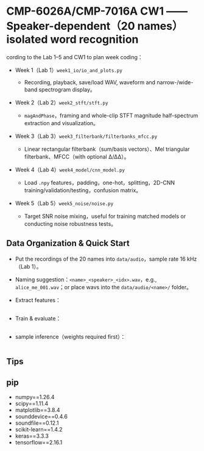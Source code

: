 # CMP-6026A/CMP-7016A CW1 —— Speaker-dependent（20 names）isolated word recognition

cording to the Lab 1–5 and CW1 to plan week coding：

- Week 1（Lab 1）`week1_io/io_and_plots.py`

  - Recording, playback, save/load WAV, waveform and narrow-/wide-band spectrogram display。

- Week 2（Lab 2）`week2_stft/stft.py`

  - `magAndPhase`，framing and whole-clip STFT magnitude half-spectrum extraction and visualization。

- Week 3（Lab 3）`week3_filterbank/filterbanks_mfcc.py`

  - Linear rectangular filterbank（sum/basis vectors）、Mel triangular filterbank、MFCC（with optional Δ/ΔΔ）。

- Week 4（Lab 4）`week4_model/cnn_model.py`

  - Load `.npy` features，padding，one-hot，splitting，2D-CNN training/validation/testing，confusion matrix。

- Week 5（Lab 5）`week5_noise/noise.py`

  - Target SNR noise mixing，useful for training matched models or conducting noise robustness tests。

## Data Organization & Quick Start

- Put the recordings of the 20 names into `data/audio`，sample rate 16 kHz（Lab 1）。

- Naming suggestion：`<name>_<speaker>_<idx>.wav`，e.g., `alice_me_001.wav`；or place wavs into the `data/audio/<name>/` folder。

- Extract features：

  ```bash

  ```

- Train & evaluate：

  ```bash
  
  ```

- sample inference（weights required first）：

  ```bash
  
  ```

## Tips


## pip

* numpy==1.26.4
* scipy==1.11.4
* matplotlib==3.8.4
* sounddevice==0.4.6
* soundfile==0.12.1
* scikit-learn==1.4.2
* keras==3.3.3
* tensorflow==2.16.1
